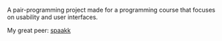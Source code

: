 A pair-programming project made for a programming course that focuses on usability and user interfaces.

My great peer: [spaakk](https://github.com/spaakk)
